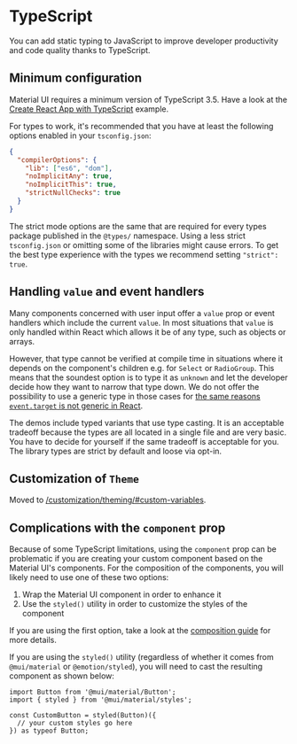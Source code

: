 # TypeScript

<p class="description">You can add static typing to JavaScript to improve developer productivity and code quality thanks to TypeScript.</p>

## Minimum configuration

<!-- #default-branch-switch -->

Material UI requires a minimum version of TypeScript 3.5. Have a look at the [Create React App with TypeScript](https://github.com/mui/material-ui/tree/master/examples/material-ui-cra-ts) example.

For types to work, it's recommended that you have at least the following options enabled in your `tsconfig.json`:

```json
{
  "compilerOptions": {
    "lib": ["es6", "dom"],
    "noImplicitAny": true,
    "noImplicitThis": true,
    "strictNullChecks": true
  }
}
```

The strict mode options are the same that are required for every types package
published in the `@types/` namespace.
Using a less strict `tsconfig.json` or omitting some of the libraries might cause errors.
To get the best type experience with the types we recommend setting `"strict": true`.

## Handling `value` and event handlers

Many components concerned with user input offer a `value` prop or event handlers
which include the current `value`. In most situations that `value` is only handled
within React which allows it be of any type, such as objects or arrays.

However, that type cannot be verified at compile time in situations where it depends
on the component's children e.g. for `Select` or `RadioGroup`. This means that
the soundest option is to type it as `unknown` and let the developer decide
how they want to narrow that type down. We do not offer the possibility to use a generic
type in those cases for [the same reasons `event.target` is not generic in React](https://github.com/DefinitelyTyped/DefinitelyTyped/issues/11508#issuecomment-256045682).

The demos include typed variants that use type casting. It is an acceptable tradeoff
because the types are all located in a single file and are very basic. You have to decide for yourself
if the same tradeoff is acceptable for you. The library types are strict
by default and loose via opt-in.

## Customization of `Theme`

Moved to [/customization/theming/#custom-variables](/material-ui/customization/theming/#custom-variables).

## Complications with the `component` prop

Because of some TypeScript limitations, using the `component` prop can be problematic if you are creating your custom component based on the Material UI's components.
For the composition of the components, you will likely need to use one of these two options:

1. Wrap the Material UI component in order to enhance it
2. Use the `styled()` utility in order to customize the styles of the component

If you are using the first option, take a look at the [composition guide](/material-ui/guides/composition/#with-typescript) for more details.

If you are using the `styled()` utility (regardless of whether it comes from `@mui/material` or `@emotion/styled`), you will need to cast the resulting component as shown below:

```tsx
import Button from '@mui/material/Button';
import { styled } from '@mui/material/styles';

const CustomButton = styled(Button)({
  // your custom styles go here
}) as typeof Button;
```
